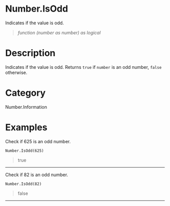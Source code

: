 ﻿# Number.IsOdd
Indicates if the value is odd.
> _function (number as number) as logical_
# Description 
Indicates if the value is odd. Returns <code>true</code> if <code>number</code> is an odd number, <code>false</code> otherwise.
# Category 
Number.Information
# Examples 
Check if 625 is an odd number.
```
Number.IsOdd(625)
```
> true
***
Check if 82 is an odd number.
```
Number.IsOdd(82)
```
> false
***
